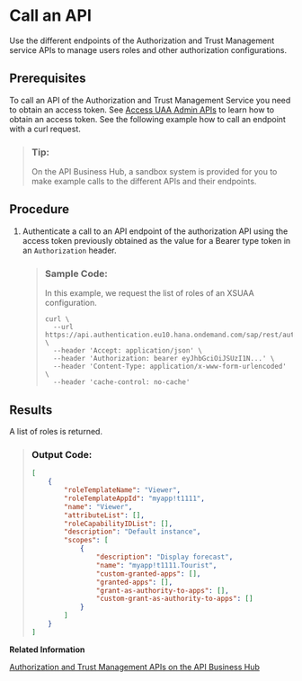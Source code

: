 <!-- loio764abf29f7624e39ad872f86cbd08fa9 -->

# Call an API

Use the different endpoints of the Authorization and Trust Management service APIs to manage users roles and other authorization configurations.



<a name="loio764abf29f7624e39ad872f86cbd08fa9__prereq_zty_2kw_qlb"/>

## Prerequisites

To call an API of the Authorization and Trust Management Service you need to obtain an access token. See [Access UAA Admin APIs](access-uaa-admin-apis-ebc9113.md) to learn how to obtain an access token. See the following example how to call an endpoint with a curl request.

> ### Tip:  
> On the API Business Hub, a sandbox system is provided for you to make example calls to the different APIs and their endpoints.



## Procedure

1.  Authenticate a call to an API endpoint of the authorization API using the access token previously obtained as the value for a Bearer type token in an `Authorization` header.

    > ### Sample Code:  
    > In this example, we request the list of roles of an XSUAA configuration.
    > 
    > ```
    > curl \
    >   --url https://api.authentication.eu10.hana.ondemand.com/sap/rest/authorization/v2/roles \
    >   --header 'Accept: application/json' \
    >   --header 'Authorization: bearer eyJhbGciOiJSUzI1N...' \
    >   --header 'Content-Type: application/x-www-form-urlencoded' \
    >   --header 'cache-control: no-cache'
    > ```




<a name="loio764abf29f7624e39ad872f86cbd08fa9__result_i22_3qv_qlb"/>

## Results

A list of roles is returned.

> ### Output Code:  
> ```json
> [
>     {
>         "roleTemplateName": "Viewer",
>         "roleTemplateAppId": "myapp!t1111",
>         "name": "Viewer",
>         "attributeList": [],
>         "roleCapabilityIDList": [],
>         "description": "Default instance",
>         "scopes": [
>             {
>                 "description": "Display forecast",
>                 "name": "myapp!t1111.Tourist",
>                 "custom-granted-apps": [],
>                 "granted-apps": [],
>                 "grant-as-authority-to-apps": [],
>                 "custom-grant-as-authority-to-apps": []
>             }
>         ]
>     }
> ]
> ```

**Related Information**  


[Authorization and Trust Management APIs on the API Business Hub](https://api.sap.com/package/authtrustmgmnt?section=Artifacts)


